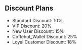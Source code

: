 ## Discount Plans

- Standard Discount: 10%
- VIP Discount: 20%
- New User Discount: 15%
- Coffehut_Wallet Discount: 25%  <!-- Add this line -->
- Loyal Customer Discount: 18%   <!-- Add this line -->

